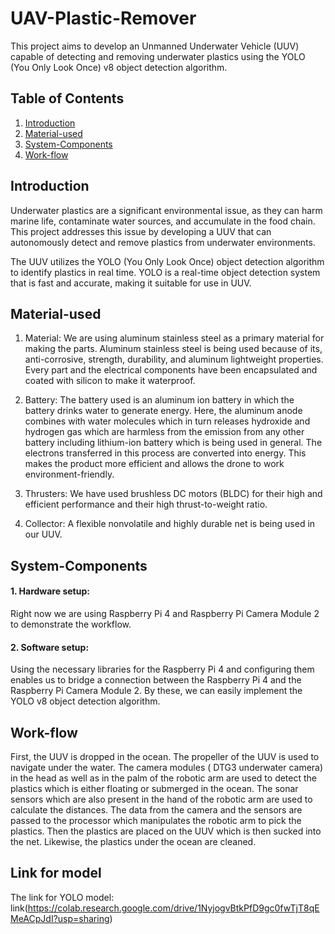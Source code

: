# UAV-Plastic-Remover

This project aims to develop an Unmanned Underwater Vehicle (UUV) capable of detecting and removing underwater plastics using the YOLO (You Only Look Once) v8 object detection algorithm.

## Table of Contents

1. [Introduction](#introduction)
2. [Material-used](#material-used)
3. [System-Components](#system-components)
4. [Work-flow](#work-flow)

## Introduction

Underwater plastics are a significant environmental issue, as they can harm marine life, contaminate water sources, and accumulate in the food chain. This project addresses this issue by developing a UUV that can autonomously detect and remove plastics from underwater environments.

The UUV utilizes the YOLO (You Only Look Once) object detection algorithm to identify plastics in real time. YOLO is a real-time object detection system that is fast and accurate, making it suitable for use in UUV.

## Material-used

1. Material: We are using aluminum stainless steel as a primary material for making the parts. Aluminum stainless steel is being used because of its, anti-corrosive, strength, durability, and aluminum lightweight properties. Every part and the electrical components have been encapsulated and coated with silicon to make it waterproof.

2. Battery: The battery used is an aluminum ion battery in which the battery drinks water to generate energy. Here, the aluminum anode combines with water molecules which in turn releases hydroxide and hydrogen gas which are harmless from the emission from any other battery including lithium-ion battery which is being used in general. The electrons transferred in this process are converted into energy. This makes the product more efficient and allows the drone to work environment-friendly.

3. Thrusters: We have used brushless DC motors (BLDC) for their high and efficient performance and their high thrust-to-weight ratio.

4. Collector: A flexible nonvolatile and highly durable net is being used in our UUV.

## System-Components

#### 1. Hardware setup:

Right now we are using Raspberry Pi 4 and Raspberry Pi Camera Module 2 to demonstrate the workflow.

#### 2. Software setup:

Using the necessary libraries for the Raspberry Pi 4 and configuring them enables us to bridge a connection between the Raspberry Pi 4 and the Raspberry Pi Camera Module 2. By these, we can easily implement the YOLO v8 object detection algorithm.

## Work-flow

First, the UUV is dropped in the ocean. The propeller of the UUV is used to navigate under the water. The camera modules ( DTG3 underwater camera) in the head as well as in the palm of the robotic arm are used to detect the plastics which is either floating or submerged in the ocean. The sonar sensors which are also present in the hand of the robotic arm are used to calculate the distances. The data from the camera and the sensors are passed to the processor which manipulates the robotic arm to pick the plastics. Then the plastics are placed on the UUV which is then sucked into the net. Likewise, the plastics under the ocean are cleaned.

## Link for model

The link for YOLO model: link(https://colab.research.google.com/drive/1NyjogvBtkPfD9gc0fwTjT8qEMeACpJdI?usp=sharing)
